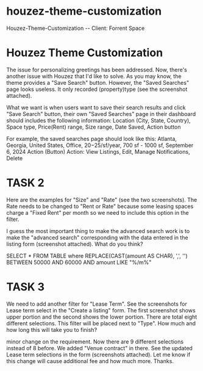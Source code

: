 # houzez-theme-customization
Houzez-Theme-Customization 
-- Client: Forrent Space
# Houzez Theme Customization


The issue for personalizing greetings has been addressed. Now, there's
another issue with Houzez that I'd like to solve.
As you may know, the theme provides a "Save Search" button. However, the
"Saved Searches" page looks useless. It only recorded (property)type (see
the screenshot attached).



What we want is when users want to save their search results and click
"Save Search" button, their own "Saved Searches" page in their dashboard
should includes the following information:
Location (City, State, Country), Space type, Price(Rent) range, Size
range, Date Saved, Action button



For example, the saved searches page should look like this:
Atlanta, Georgia, United States, Office, $20-$25/sf/year, 700 sf - 1000
sf, September 6, 2024 Action (Button)
Action: View Listings, Edit, Manage Notifications, Delete

# TASK 2
Here are the examples for "Size" and "Rate" (see the two screenshots). The Rate needs to be changed to "Rent or Rate" because some leasing spaces charge a "Fixed Rent" per month so we need to include this option in the filter.

I guess the most important thing to make the advanced search work is to make the "advanced search" corresponding with the data entered in the listing form (screenshot attached). What do you think?

SELECT * FROM TABLE where REPLACE(CAST(amount AS CHAR), ',', '') BETWEEN 50000 AND 60000 AND amount LIKE "%/m%"    

# TASK 3
We need to add another filter for "Lease Term". See the screenshots for Lease term select in the "Create a listing" form. The first screenshot shows upper portion and the second shows the lower portion. There are total eight different selections. This filter will be placed next to "Type". How much and how long this will take you to finish?

minor change on the requirement. Now there are 9 different selections instead of 8 before. We added "Venue contract" in there. See the updated Lease term selections in the form (screenshots attached). Let me know if this change will cause additional fee and how much more. Thanks.
